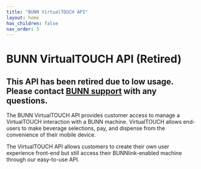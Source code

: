 ```yaml
---
title: "BUNN VirtualTOUCH API"
layout: home
has_children: false
nav_order: 3
---
```


# BUNN VirtualTOUCH API (Retired)

## This API has been retired due to low usage. Please contact [BUNN support](https://bunn-digital.github.io/registration.html) with any questions.

The BUNN VirtualTOUCH API provides customer access to manage a VirtualTOUCH interaction with a BUNN machine. VirtualTOUCH allows end-users to make beverage selections, pay, and dispense from the convenience of their mobile device.

The VirtualTOUCH API allows customers to create their own user experience front-end but still access their BUNNlink-enabled machine through our easy-to-use API.
